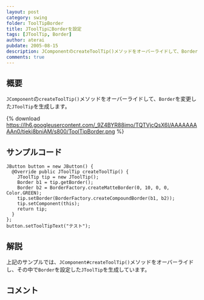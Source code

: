```yaml
---
layout: post
category: swing
folder: ToolTipBorder
title: JToolTipにBorderを設定
tags: [JToolTip, Border]
author: aterai
pubdate: 2005-08-15
description: JComponentのcreateToolTip()メソッドをオーバーライドして、Borderを変更したJToolTipを生成します。
comments: true
---
```

## 概要
`JComponent`の`createToolTip()`メソッドをオーバーライドして、`Border`を変更した`JToolTip`を生成します。

{% download https://lh6.googleusercontent.com/_9Z4BYR88imo/TQTVjcQsX6I/AAAAAAAAAn0/tieki8bniAM/s800/ToolTipBorder.png %}

## サンプルコード
<pre class="prettyprint"><code>JButton button = new JButton() {
  @Override public JToolTip createToolTip() {
    JToolTip tip = new JToolTip();
    Border b1 = tip.getBorder();
    Border b2 = BorderFactory.createMatteBorder(0, 10, 0, 0, Color.GREEN);
    tip.setBorder(BorderFactory.createCompoundBorder(b1, b2));
    tip.setComponent(this);
    return tip;
  }
};
button.setToolTipText("テスト");
</code></pre>

## 解説
上記のサンプルでは、`JComponent#createToolTip()`メソッドをオーバーライドし、その中で`Border`を設定した`JToolTip`を生成しています。

## コメント
